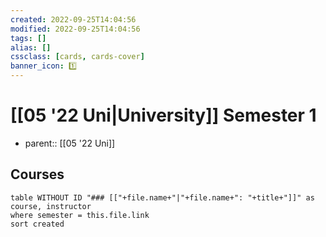 ```yaml
---
created: 2022-09-25T14:04:56
modified: 2022-09-25T14:04:56
tags: []
alias: []
cssclass: [cards, cards-cover]
banner_icon: 1️⃣
---
```


# [[05 '22 Uni|University]] Semester 1

- parent:: [[05 '22 Uni]]

## Courses
```dataview
table WITHOUT ID "### [["+file.name+"|"+file.name+": "+title+"]]" as course, instructor
where semester = this.file.link
sort created
```